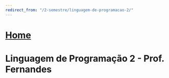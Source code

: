 ```yaml
---
redirect_from: "/2-semestre/linguagem-de-programacao-2/"
---
```


# [Home](/engenharia-de-computacao/)

# Linguagem de Programação 2 - Prof. Fernandes
